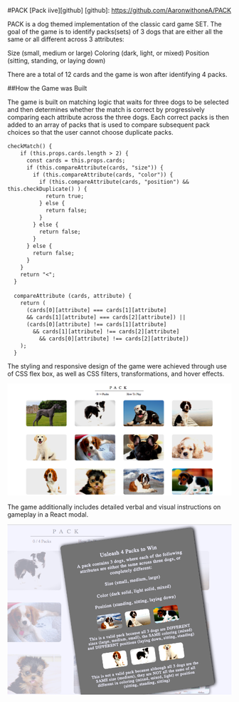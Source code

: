 #PACK
[Pack iive][github]
[github]: https://github.com/AaronwithoneA/PACK

PACK  is a dog themed implementation of the classic card game SET.  The goal of the game is to identify packs(sets) of 3 dogs that are either all the same or all different across 3 attributes:

Size (small, medium or large)
Coloring (dark, light, or mixed)
Position (sitting, standing, or laying down)

There are a total of 12 cards and the game is won after identifying 4 packs.  

##How the Game was Built

The game is built on matching logic that waits for three dogs to be selected and then determines whether the match
is correct by progressively comparing each attribute across the three dogs.  Each correct packs is then added to an array of packs that is used to compare subsequent pack choices so that the user cannot choose duplicate packs.

```  
checkMatch() {
    if (this.props.cards.length > 2) {
      const cards = this.props.cards;
      if (this.compareAttribute(cards, "size")) {
        if (this.compareAttribute(cards, "color")) {
          if (this.compareAttribute(cards, "position") && this.checkDuplicate() ) {
            return true;
          } else {
            return false;
          }
        } else {
          return false;
        }
      } else {
        return false;
      }
    }
    return "<";
  }

  compareAttribute (cards, attribute) {
    return (
      (cards[0][attribute] === cards[1][attribute]
      && cards[1][attribute] === cards[2][attribute]) ||
      (cards[0][attribute] !== cards[1][attribute]
        && cards[1][attribute] !== cards[2][attribute]
          && cards[0][attribute] !== cards[2][attribute])
    );
  }
  ```

The styling and responsive design of the game were achieved through use of CSS flex box, as well as CSS filters, transformations, and hover effects.  

![images](images/game_photo.png)

The game additionally includes detailed verbal and visual instructions on gameplay
in a React modal.  

![images](images/modal.png)
